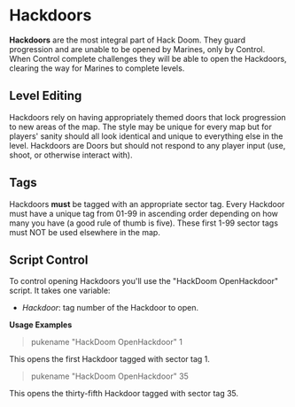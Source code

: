 # Hackdoors #
__Hackdoors__ are the most integral part of Hack Doom.  They guard progression and are unable to be opened by Marines, only by Control.  When Control complete challenges they will be able to open the Hackdoors, clearing the way for Marines to complete levels.

## Level Editing ##
Hackdoors rely on having appropriately themed doors that lock progression to new areas of the map.  The style may be unique for every map but for players' sanity should all look identical and unique to everything else in the level.  Hackdoors are Doors but should not respond to any player input (use, shoot, or otherwise interact with).

## Tags ##
Hackdoors __must__ be tagged with an appropriate sector tag. Every Hackdoor must have a unique tag from 01-99 in ascending order depending on how many you have (a good rule of thumb is five).  These first 1-99 sector tags must NOT be used elsewhere in the map.

## Script Control ##
To control opening Hackdoors you'll use the "HackDoom OpenHackdoor" script. It takes one variable:
* *Hackdoor*:  tag number of the Hackdoor to open.

__Usage Examples__
> pukename "HackDoom OpenHackdoor" 1

This opens the first Hackdoor tagged with sector tag 1.

> pukename "HackDoom OpenHackdoor" 35

This opens the thirty-fifth Hackdoor tagged with sector tag 35.
